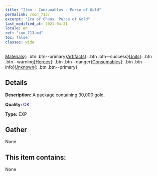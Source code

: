 ```yaml
---
title: "Item - Consumables - Purse of Gold"
permalink: /con_713/
excerpt: "Era of Chaos  Purse of Gold"
last_modified_at: 2021-04-21
locale: en
ref: "con_713.md"
toc: false
classes: wide
---
```

 [Materials](/Items/){: .btn .btn--primary}[Artifacts](/Items/Artifacts/){: .btn .btn--success}[Units](/Items/Units/){: .btn .btn--warning}[Heroes](/Items/Heroes/){: .btn .btn--danger}[Consumables](/Items/Consumables/){: .btn .btn--info}[Unknown](/Items/Unknown/){: .btn .btn--primary}

## Details
 **Description:** A package containing 30,000 gold.

 **Quality:** <span style="color: #0000CD">OK</span>

 **Type:** EXP

## Gather

  None

## This item contains:

  None

